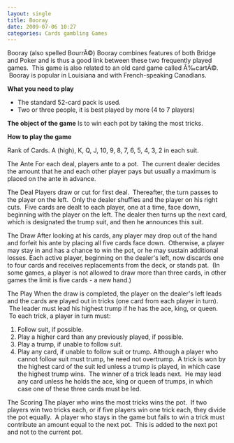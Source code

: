 ```yaml
---
layout: single
title: Booray 
date: 2009-07-06 10:27
categories: Cards gambling Games
---
```

Booray (also spelled BourrÃ©)
Booray combines features of both Bridge and Poker and is thus a good link between these two frequently played games. 
This game is also related to an old card game called Ã‰cartÃ©.  Booray is popular in Louisiana and with French-speaking Canadians.

<strong>What you need to play</strong>
<ul>
	<li>The standard 52-card pack is used.</li>
	<li>Two or three people, it is best played by more (4 to 7 players)</li>
</ul>
<strong>The object of the game</strong>
Is to win each pot by taking the most tricks.

<strong>How to play the game</strong>

Rank of Cards. A (high), K, Q, J, 10, 9, 8, 7, 6, 5, 4, 3, 2 in each suit.

The Ante
For each deal, players ante to a pot.  The current dealer decides the amount that he and each other player pays but usually a maximum is placed on the ante in advance.

The Deal
Players draw or cut for first deal.  Thereafter, the turn passes to the player on the left.  Only the dealer shuffles and the player on his right cuts. 
Five cards are dealt to each player, one at a time, face down, beginning with the player on the left.
The dealer then turns up the next card, which is designated the trump suit, and then he announces this suit.

The Draw
After looking at his cards, any player may drop out of the hand and forfeit his ante by placing all five cards face down.  Otherwise, a player may stay in and has a chance to win the pot, or he may sustain additional losses. Each active player, beginning on the dealer's left, now discards one to four cards and receives replacements from the deck, or stands pat.  (In some games, a player is not allowed to draw more than three cards, in other games the limit is five cards - a new hand.)

The Play
When the draw is completed, the player on the dealer's left leads and the cards are played out in tricks (one card from each player in turn).  The leader must lead his highest trump if he has the ace, king, or queen.  To each trick, a player in turn must:
1) Follow suit, if possible.
2) Play a higher card than any previously played, if possible.
3) Play a trump, if unable to follow suit.
4) Play any card, if unable to follow suit or trump.
Although a player who cannot follow suit must trump, he need not overtrump.  A trick is won by the highest card of the suit led unless a trump is played, in which case the highest trump wins.  The winner of a trick leads next.  He may lead any card unless he holds the ace, king or queen of trumps, in which case one of these three cards must be led.

The Scoring
The player who wins the most tricks wins the pot.  If two players win two tricks each, or if five players win one trick each, they divide the pot equally.  A player who stays in the game but fails to win a trick must contribute an amount equal to the next pot.  This is added to the next pot and not to the current pot.
